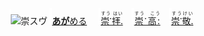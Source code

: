 <kbd><img src="lv1.svg" width="2" height="24"><img src="https://glyphwiki.org/glyph/u5d07.svg" width="24" height="24" alt="崇"></kbd><kbd>スウ゚</div></kbd> <img src="lv1.svg">[**あが**める](https://jisho.org/search/崇める)　 <img src="lv0.svg">[<ruby>崇ᱸ拝ᱹ<rt>すう はい</rt></ruby>](https://jisho.org/search/崇拝)</ins>　<img src="lv1.svg">[<ruby>崇ᱸ高ᱺ<rt>すう　こう　</rt></ruby>](https://jisho.org/search/崇高)　<img src="lv2.svg">[<ruby>崇ᱸ敬ᱹ<rt>すうけい</rt></ruby>](https://jisho.org/search/崇敬)



